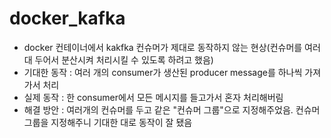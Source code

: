 # docker_kafka

* docker 컨테이너에서 kakfka 컨슈머가 제대로 동작하지 않는 현상(컨슈머를 여러 대 두어서 분산시켜 처리시킬 수 있도록 하려고 했음)
*   기대한 동작 : 여러 개의 consumer가 생산된 producer message를 하나씩 가져가서 처리
*   실제 동작 : 한 consumer에서 모든 메시지를 들고가서 혼자 처리해버림
*   해결 방안 : 여러개의 컨슈머를 두고 같은 "컨슈머 그룹"으로 지정해주었음. 컨슈머 그룹을 지정해주니 기대한 대로 동작이 잘 됐음
